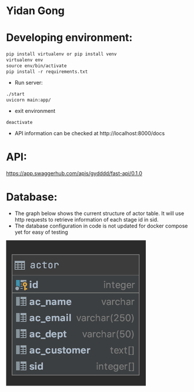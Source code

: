 # Yidan Gong

# Developing environment:
```
pip install virtualenv or pip install venv
virtualenv env
source env/bin/activate
pip install -r requirements.txt
```
* Run server:
```
./start
uvicorn main:app/
```
* exit environment
```
deactivate
```
* API information can be checked at http://localhost:8000/docs

# API:
https://app.swaggerhub.com/apis/gydddd/fast-api/0.1.0

# Database:
* The graph below shows the current structure of actor table. It will use http requests to retrieve information of each stage id in sid.
* The database configuration in code is not updated for docker compose yet for easy of testing

![](https://github.com/cs-497s-sp21-a-Orgitect/actors/blob/master/Screen%20Shot%202021-04-29%20at%202.13.05%20PM.png)

